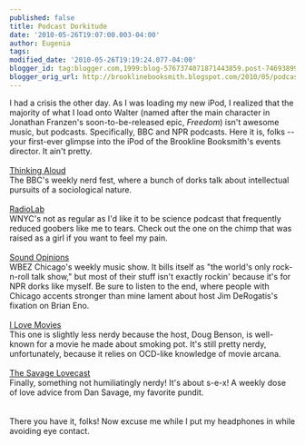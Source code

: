 ```yaml
---
published: false
title: Podcast Dorkitude
date: '2010-05-26T19:07:00.003-04:00'
author: Eugenia
tags: 
modified_date: '2010-05-26T19:19:24.077-04:00'
blogger_id: tag:blogger.com,1999:blog-5767374071871443859.post-7469389949293532668
blogger_orig_url: http://brooklinebooksmith.blogspot.com/2010/05/podcast-dorkitude.html
---
```


I had a crisis the other day. As I was loading my new iPod, I realized that the majority of what I load onto Walter (named after the main character in Jonathan Franzen's soon-to-be-released epic, <span style="font-style:italic;">Freedom</span>) isn't awesome music, but podcasts. Specifically, BBC and NPR podcasts. Here it is, folks -- your first-ever glimpse into the iPod of the Brookline Booksmith's events director. It ain't pretty.<br /><br /><a href="http://www.bbc.co.uk/programmes/b006qy05">Thinking Aloud</a><br />The BBC's weekly nerd fest, where a bunch of dorks talk about intellectual pursuits of a sociological nature.<br /><br /><a href="http://www.wnyc.org/shows/radiolab/">RadioLab</a><br />WNYC's not as regular as I'd like it to be science podcast that frequently reduced goobers like me to tears. Check out the one on the chimp that was raised as a girl if you want to feel my pain.<br /><br /><a href="http://www.soundopinions.org/">Sound Opinions</a><br />WBEZ Chicago's weekly music show. It bills itself as "the world's only rock-n-roll talk show," but most of their stuff isn't exactly rockin' because it's for NPR dorks like myself. Be sure to listen to the end, where people with Chicago accents stronger than mine lament about host Jim DeRogatis's fixation on Brian Eno.<br /><br /><a href="http://losangeles.ucbtheatre.com/shows/1163">I Love Movies</a><br />This one is slightly less nerdy because the host, Doug Benson, is well-known for a movie he made about smoking pot. It's still pretty nerdy, unfortunately, because it relies on OCD-like knowledge of movie arcana. <br /><br /><a href="http://podcasts.thestranger.com/savagelove/">The Savage Lovecast</a><br />Finally, something not humiliatingly nerdy! It's about s-e-x! A weekly dose of love advice from Dan Savage, my favorite pundit. <br /><br /><br />There you have it, folks! Now excuse me while I put my headphones in while avoiding eye contact.